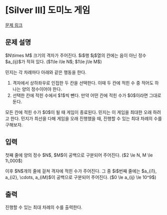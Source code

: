 # [Silver III] 도미노 게임

[문제 링크](https://www.acmicpc.net/problem/34053) 

## 문제 설명

<p>$N\times M$ 크기의 격자가 주어진다. $i$행 $j$열의 칸에는 음이 아닌 정수 $a_{ij}$가 적혀 있다. ($1\le i\le N$; $1\le j\le M$)</p>

<p>민지는 각 차례마다 아래와 같은 행동을 한다.</p>

<ol>
	<li>격자에서 상하좌우로 인접한 두 칸을 선택한다. 이때 두 칸에 적힌 수 중 적어도 하나는 양의 정수이어야 한다.</li>
	<li>선택한 칸에 적힌 수에서 $1$씩 뺀다. 만약 어떤 칸에 적힌 수가 $0$이라면 그대로 둔다.</li>
</ol>

<p>모든 칸에 적힌 수가 $0$이 될 때 게임이 종료된다. 민지는 이 게임을 최대한 오래 하려고 한다. 민지가 최선을 다해 게임을 오래 진행했을 때, 진행할 수 있는 최대 차례의 수를 구해보자.</p>

## 입력 

 <p>첫째 줄에 양의 정수 $N$, $M$이 공백으로 구분되어 주어진다. ($2 \le N, M \le 1\,000$)</p>

<p>이후 $N$개의 줄에 걸쳐 격자에 적힌 수가 주어진다. 그 중 $i$번째 줄에는 $a_{i1}, a_{i2}, \cdots, a_{iM}$이 공백으로 구분되어 주어진다. ($0 \le a_{ij} \le 10^9$)</p>

## 출력 

 <p>진행할 수 있는 최대 차례의 수를 출력한다.</p>


